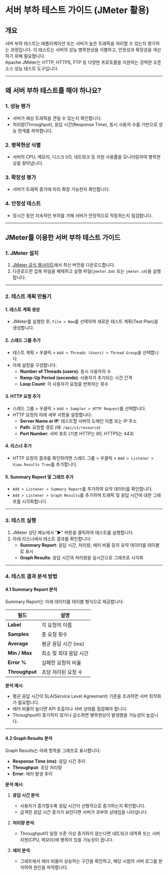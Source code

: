 # 서버 부하 테스트 가이드 (JMeter 활용)

## 개요
서버 부하 테스트는 애플리케이션 또는 서버가 높은 트래픽을 처리할 수 있는지 평가하는 과정입니다. 이 테스트는 서버의 성능 병목현상을 식별하고, 안정성과 확장성을 개선하기 위해 필요합니다.  
Apache JMeter는 HTTP, HTTPS, FTP 등 다양한 프로토콜을 지원하는 강력한 오픈 소스 성능 테스트 도구입니다.

---

## 왜 서버 부하 테스트를 해야 하나요?

### 1. 성능 평가
- 서버가 예상 트래픽을 견딜 수 있는지 확인합니다.
- 처리량(Throughput), 응답 시간(Response Time), 동시 사용자 수를 기반으로 성능 한계를 파악합니다.

### 2. 병목현상 식별
- 서버의 CPU, 메모리, 디스크 I/O, 네트워크 등 자원 사용률을 모니터링하여 병목현상을 찾아냅니다.

### 3. 확장성 평가
- 서버가 트래픽 증가에 따라 확장 가능한지 확인합니다.

### 4. 안정성 테스트
- 장시간 동안 지속적인 부하를 가해 서버가 안정적으로 작동하는지 점검합니다.

---

## JMeter를 이용한 서버 부하 테스트 가이드

### 1. JMeter 설치
1. [JMeter 공식 웹사이트](https://jmeter.apache.org/download_jmeter.cgi)에서 최신 버전을 다운로드합니다.
2. 다운로드한 압축 파일을 해제하고 실행 파일(`jmeter.bat` 또는 `jmeter.sh`)을 실행합니다.

---

### 2. 테스트 계획 만들기

#### 1. 테스트 계획 생성
- JMeter를 실행한 후, `File > New`를 선택하여 새로운 테스트 계획(Test Plan)을 생성합니다.

#### 2. 스레드 그룹 추가
- 테스트 계획 > 우클릭 > `Add > Threads (Users) > Thread Group`을 선택합니다.
- 아래 설정을 구성합니다:
    - **Number of Threads (users)**: 동시 사용자의 수
    - **Ramp-Up Period (seconds)**: 사용자가 추가되는 시간 간격
    - **Loop Count**: 각 사용자가 요청을 반복하는 횟수

#### 3. HTTP 요청 추가
- 스레드 그룹 > 우클릭 > `Add > Sampler > HTTP Request`를 선택합니다.
- HTTP 요청의 아래 세부 사항을 설정합니다:
    - **Server Name or IP**: 테스트할 서버의 도메인 이름 또는 IP 주소
    - **Path**: 요청할 경로 (예: `/api/v1/resource`)
    - **Port Number**: 서버 포트 (기본 HTTP는 80, HTTPS는 443)

#### 4. 리스너 추가
- HTTP 요청의 결과를 확인하려면 스레드 그룹 > 우클릭 > `Add > Listener > View Results Tree`를 추가합니다.

#### 5. Summary Report 및 그래프 추가
- `Add > Listener > Summary Report`를 추가하여 요약 데이터를 확인합니다.
- `Add > Listener > Graph Results`를 추가하여 트래픽 및 응답 시간에 대한 그래프를 시각화합니다.

---

### 3. 테스트 실행
1. JMeter 상단 메뉴에서 "▶" 버튼을 클릭하여 테스트를 실행합니다.
2. 아래 리스너에서 테스트 결과를 확인합니다:
    - **Summary Report**: 응답 시간, 처리량, 에러 비율 등의 요약 데이터를 테이블로 표시
    - **Graph Results**: 응답 시간과 처리량을 실시간으로 그래프로 시각화

---

### 4. 테스트 결과 분석 방법

#### 4.1 Summary Report 분석
Summary Report는 아래 데이터를 테이블 형식으로 제공합니다:

| 필드        | 설명                                |
|-------------|-------------------------------------|
| **Label**   | 각 요청의 이름                      |
| **Samples** | 총 요청 횟수                        |
| **Average** | 평균 응답 시간 (ms)                 |
| **Min / Max** | 최소 및 최대 응답 시간             |
| **Error %** | 실패한 요청의 비율                  |
| **Throughput** | 초당 처리된 요청 수               |

**분석 예시**:
- 평균 응답 시간이 SLA(Service Level Agreement) 기준을 초과하면 서버 최적화가 필요합니다.
- 에러 비율이 높다면 API 호출이나 서버 상태를 점검해야 합니다.
- Throughput이 증가하지 않거나 감소하면 병목현상이 발생했을 가능성이 높습니다.

---

#### 4.2 Graph Results 분석
Graph Results는 아래 항목을 그래프로 표시합니다:

- **Response Time (ms)**: 응답 시간 추이
- **Throughput**: 초당 처리량
- **Error**: 에러 발생 추이

**분석 예시**:
1. **응답 시간 분석**:
    - 사용자가 증가할수록 응답 시간이 선형적으로 증가하는지 확인합니다.
    - 급격한 응답 시간 증가가 보인다면 서버가 과부하 상태임을 나타냅니다.

2. **처리량 분석**:
    - Throughput이 일정 수준 이상 증가하지 않는다면 네트워크 대역폭 또는 서버 자원(CPU, 메모리)에 병목이 있을 가능성이 큽니다.

3. **에러 분석**:
    - 그래프에서 에러 비율이 상승하는 구간을 확인하고, 해당 시점의 서버 로그를 분석하여 원인을 파악합니다.